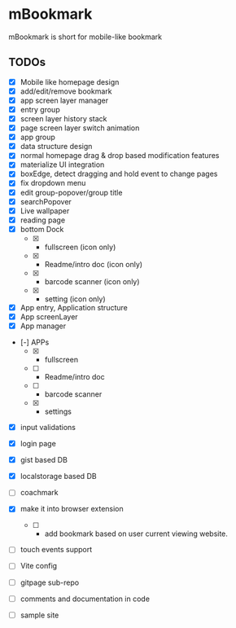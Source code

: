 # mBookmark

mBookmark is short for mobile-like bookmark

## TODOs

- [x] Mobile like homepage design
- [x] add/edit/remove bookmark
- [x] app screen layer manager
- [x] entry group
- [x] screen layer history stack
- [x] page screen layer switch animation
- [x] app group
- [x] data structure design
- [x] normal homepage drag & drop based modification features
- [x] materialize UI integration
- [x] boxEdge, detect dragging and hold event to change pages
- [x] fix dropdown menu
- [x] edit group-popover/group title
- [x] searchPopover
- [x] Live wallpaper
- [x] reading page
- [x] bottom Dock
  - [x] * fullscreen (icon only)
  - [x] * Readme/intro doc (icon only)
  - [x] * barcode scanner (icon only)
  - [x] * setting (icon only)
- [x] App entry, Application structure
- [x] App screenLayer
- [x] App manager
- [-] APPs
  - [x] * fullscreen
  - [ ] * Readme/intro doc
  - [ ] * barcode scanner
  - [x] * settings
- [x] input validations
- [x] login page
- [x] gist based DB
- [x] localstorage based DB
- [ ] coachmark
- [x] make it into browser extension
  - [ ] * add bookmark based on user current viewing website.
- [ ] touch events support
- [ ] Vite config
- [ ] gitpage sub-repo
- [ ] comments and documentation in code

- [ ] sample site
